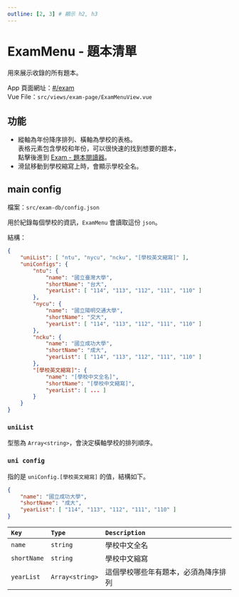 ```yaml
---
outline: [2, 3] # 顯示 h2, h3
---
```


# ExamMenu - 題本清單
用來展示收錄的所有題本。

App 頁面網址：[#/exam](https://runnywolf.github.io/ran/#/exam)<br>
Vue File：`src/views/exam-page/ExamMenuView.vue`

## 功能
- 縱軸為年份降序排列、橫軸為學校的表格。<br>
	表格元素包含學校和年份，可以很快速的找到想要的題本，<br>
	點擊後進到 [Exam - 題本閱讀器](./exam)。
- 滑鼠移動到學校縮寫上時，會顯示學校全名。

## main config
檔案：`src/exam-db/config.json`

用於紀錄每個學校的資訊，`ExamMenu` 會讀取這份 `json`。

結構：
```json
{
	"uniList": [ "ntu", "nycu", "ncku", "[學校英文縮寫]" ],
	"uniConfigs": {
		"ntu": {
			"name": "國立臺灣大學",
			"shortName": "台大",
			"yearList": [ "114", "113", "112", "111", "110" ]
		},
		"nycu": {
			"name": "國立陽明交通大學",
			"shortName": "交大",
			"yearList": [ "114", "113", "112", "111", "110" ]
		},
		"ncku": {
			"name": "國立成功大學",
			"shortName": "成大",
			"yearList": [ "114", "113", "112", "111", "110" ]
		},
		"[學校英文縮寫]": {
			"name": "[學校中文全名]",
			"shortName": "[學校中文縮寫]",
			"yearList": [ ... ]
		}
	}
}
```

### `uniList`
型態為 `Array<string>`，會決定橫軸學校的排列順序。

### `uni config`
指的是 `uniConfig.[學校英文縮寫]` 的值，結構如下。
```json
{
	"name": "國立成功大學",
	"shortName": "成大",
	"yearList": [ "114", "113", "112", "111", "110" ]
}
```
| `Key` | `Type` | `Description` |
| :- | :- | :- |
| `name` | `string` | 學校中文全名 |
| `shortName` | `string` | 學校中文縮寫 |
| `yearList` | `Array<string>` | 這個學校哪些年有題本，必須為降序排列 |

